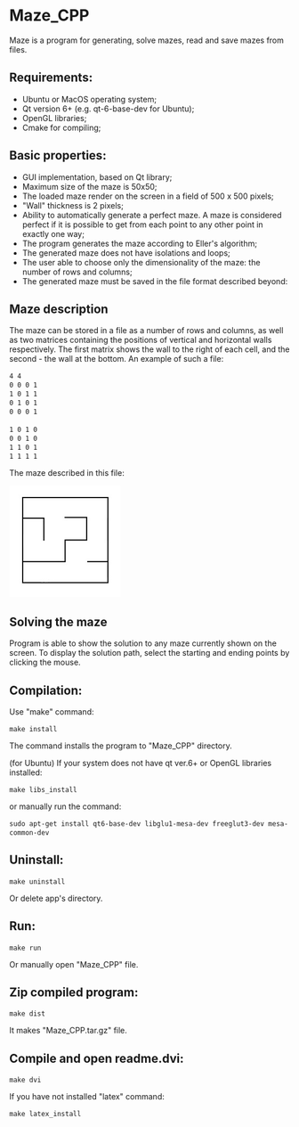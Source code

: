 # Maze_CPP

Maze is a program for generating, solve mazes, read and save mazes from files.

## Requirements:
- Ubuntu or MacOS operating system;
- Qt version 6+ (e.g. qt-6-base-dev for Ubuntu);
- OpenGL libraries;
- Cmake for compiling;

## Basic properties:
- GUI implementation, based on Qt library;
- Maximum size of the maze is 50x50;
- The loaded maze render on the screen in a field of 500 x 500 pixels;
- "Wall" thickness is 2 pixels;
- Ability to automatically generate a perfect maze. A maze is considered perfect if it is possible to get from each point to any other point in exactly one way;
- The program generates the maze according to Eller's algorithm;
- The generated maze does not have isolations and loops;
- The user able to choose only the dimensionality of the maze: the number of rows and columns;
- The generated maze must be saved in the file format described beyond:
  
## Maze description
The maze can be stored in a file as a number of rows and columns, as well as two matrices containing the positions of vertical and horizontal walls respectively.
The first matrix shows the wall to the right of each cell, and the second - the wall at the bottom.
An example of such a file:
```
4 4
0 0 0 1
1 0 1 1
0 1 0 1
0 0 0 1

1 0 1 0
0 0 1 0
1 1 0 1
1 1 1 1
```
The maze described in this file:

![alt-текст](https://github.com/Apsaraconda/Maze_CPP/raw/main/materials/maze4.jpg "Example maze")

## Solving the maze
Program is able to show the solution to any maze currently shown on the screen. To display the solution path, select the starting and ending points by clicking the mouse.

## Compilation:

Use "make" command:
```
make install
```
The command installs the program to "Maze_CPP" directory.

(for Ubuntu) If your system does not have qt ver.6+ or OpenGL libraries installed:
```
make libs_install
```
or manually run the command:
```
sudo apt-get install qt6-base-dev libglu1-mesa-dev freeglut3-dev mesa-common-dev
```
## Uninstall:
```
make uninstall
```
Or delete app's directory.

## Run:
```
make run
```
Or manually open "Maze_CPP" file.

## Zip compiled program:
```
make dist
```
It makes "Maze_CPP.tar.gz" file.

## Compile and open readme.dvi:
```
make dvi
```
If you have not installed "latex" command:
```
make latex_install
```
